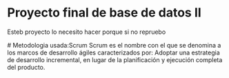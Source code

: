 # Proyecto final de base de datos II 
<p> Esteb proyecto lo necesito hacer porque si no repruebo</p> 
# Metodologia usada:Scrum 
<!-- -->
Scrum es el nombre con el que se denomina a los marcos de desarrollo ágiles caracterizados por: Adoptar una estrategia de desarrollo incremental, en lugar de la planificación y ejecución completa del producto.
